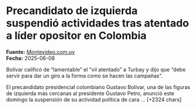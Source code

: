 # Precandidato de izquierda suspendió actividades tras atentado a líder opositor en Colombia

**Fuente:** [Montevideo.com.uy](https://www.montevideo.com.uy/Noticias/Precandidato-de-izquierda-suspendio-actividades-tras-atentado-a-lider-opositor-en-Colombia-uc926341)  
**Fecha:** 2025-06-08

Bolívar calificó de “lamentable” el “vil atentado” a Turbay y dijo que “debe servir para dar un giro a la forma como se hacen las campañas”.

El precandidato presidencial colombiano Gustavo Bolívar, una de las figuras de izquierda más cercanas al presidente Gustavo Petro, anunció este domingo la suspensión de su actividad política de cara … [+2324 chars]
